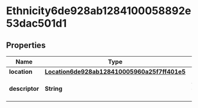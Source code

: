 

# Ethnicity6de928ab1284100058892e53dac501d1


## Properties

| Name | Type | Description | Notes |
|------------ | ------------- | ------------- | -------------|
|**location** | [**Location6de928ab128410005960a25f7ff401e5**](Location6de928ab128410005960a25f7ff401e5.md) |  |  [optional] |
|**descriptor** | **String** | A preview of the instance |  [optional] |



